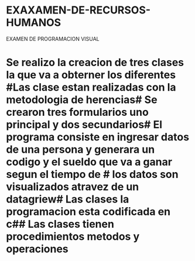 # EXAXAMEN-DE-RECURSOS-HUMANOS
EXAMEN DE PROGRAMACION VISUAL
# Se realizo la creacion de tres clases la que va  a obterner los diferentes #Las clase estan realizadas con la metodologia de herencias# Se crearon tres formularios uno principal y dos secundarios# El programa consiste en ingresar datos de una persona y  generara un codigo y el sueldo que va a ganar segun el tiempo de # los datos son visualizados atravez de un datagriew# Las clases la programacion esta codificada en c## Las clases tienen procedimientos metodos y operaciones

